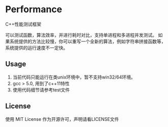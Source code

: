 # Performance
C++性能测试框架

可以测试函数，算法效率，并进行耗时对比，支持单进程和多进程并发测试。
如果系统提供的方法比较慢，你可以重写一个全新的算法，例如字符串拼接函数等，系统提供的运行速度不一定快。

## Usage
1. 当前代码只能运行在类unix环境中，暂不支持win32/64环境。
2. gcc > 5.0, 用到了c++11特性
3. 使用代码细节请参考test文件

## License
使用 MIT License 作为开源许可，声明请看LICENSE文件
